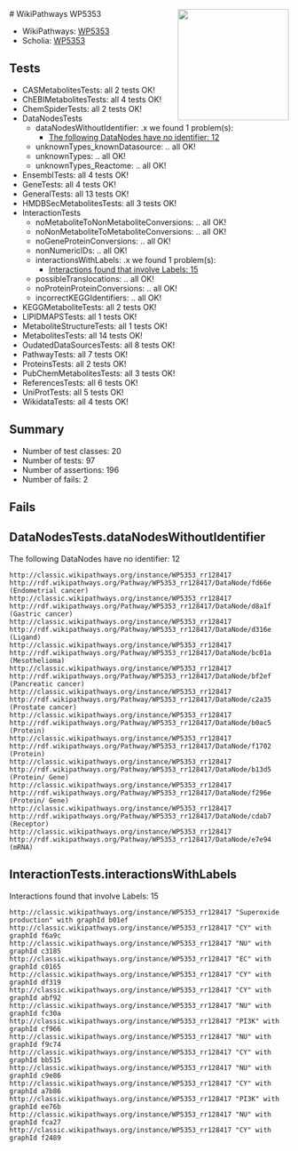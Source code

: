 <img style="float: right; width: 200px" src="https://upload.wikimedia.org/wikipedia/commons/thumb/8/83/Wplogo_with_text_500.png/640px-Wplogo_with_text_500.png" />
# WikiPathways WP5353

* WikiPathways: [WP5353](https://wikipathways.org/pathways/WP5353)
* Scholia: [WP5353](https://scholia.toolforge.org/wikipathways/WP5353)
## Tests
* CASMetabolitesTests: all 2 tests OK!
* ChEBIMetabolitesTests: all 4 tests OK!
* ChemSpiderTests: all 2 tests OK!
* DataNodesTests
    * dataNodesWithoutIdentifier: .x we found 1 problem(s):
        * [The following DataNodes have no identifier: 12](#8792c492)
    * unknownTypes_knownDatasource: .. all OK!
    * unknownTypes: .. all OK!
    * unknownTypes_Reactome: .. all OK!
* EnsemblTests: all 4 tests OK!
* GeneTests: all 4 tests OK!
* GeneralTests: all 13 tests OK!
* HMDBSecMetabolitesTests: all 3 tests OK!
* InteractionTests
    * noMetaboliteToNonMetaboliteConversions: .. all OK!
    * noNonMetaboliteToMetaboliteConversions: .. all OK!
    * noGeneProteinConversions: .. all OK!
    * nonNumericIDs: .. all OK!
    * interactionsWithLabels: .x we found 1 problem(s):
        * [Interactions found that involve Labels: 15](#fe97a8bd)
    * possibleTranslocations: .. all OK!
    * noProteinProteinConversions: .. all OK!
    * incorrectKEGGIdentifiers: .. all OK!
* KEGGMetaboliteTests: all 2 tests OK!
* LIPIDMAPSTests: all 1 tests OK!
* MetaboliteStructureTests: all 1 tests OK!
* MetabolitesTests: all 14 tests OK!
* OudatedDataSourcesTests: all 8 tests OK!
* PathwayTests: all 7 tests OK!
* ProteinsTests: all 2 tests OK!
* PubChemMetabolitesTests: all 3 tests OK!
* ReferencesTests: all 6 tests OK!
* UniProtTests: all 5 tests OK!
* WikidataTests: all 4 tests OK!


## Summary

* Number of test classes: 20
* Number of tests: 97
* Number of assertions: 196
* Number of fails: 2

## Fails

<a name="8792c492" />

## DataNodesTests.dataNodesWithoutIdentifier

The following DataNodes have no identifier: 12
```
http://classic.wikipathways.org/instance/WP5353_rr128417 http://rdf.wikipathways.org/Pathway/WP5353_rr128417/DataNode/fd66e (Endometrial cancer)
http://classic.wikipathways.org/instance/WP5353_rr128417 http://rdf.wikipathways.org/Pathway/WP5353_rr128417/DataNode/d8a1f (Gastric cancer)
http://classic.wikipathways.org/instance/WP5353_rr128417 http://rdf.wikipathways.org/Pathway/WP5353_rr128417/DataNode/d316e (Ligand)
http://classic.wikipathways.org/instance/WP5353_rr128417 http://rdf.wikipathways.org/Pathway/WP5353_rr128417/DataNode/bc01a (Mesothelioma)
http://classic.wikipathways.org/instance/WP5353_rr128417 http://rdf.wikipathways.org/Pathway/WP5353_rr128417/DataNode/bf2ef (Pancreatic cancer)
http://classic.wikipathways.org/instance/WP5353_rr128417 http://rdf.wikipathways.org/Pathway/WP5353_rr128417/DataNode/c2a35 (Prostate cancer)
http://classic.wikipathways.org/instance/WP5353_rr128417 http://rdf.wikipathways.org/Pathway/WP5353_rr128417/DataNode/b0ac5 (Protein)
http://classic.wikipathways.org/instance/WP5353_rr128417 http://rdf.wikipathways.org/Pathway/WP5353_rr128417/DataNode/f1702 (Protein)
http://classic.wikipathways.org/instance/WP5353_rr128417 http://rdf.wikipathways.org/Pathway/WP5353_rr128417/DataNode/b13d5 (Protein/ Gene)
http://classic.wikipathways.org/instance/WP5353_rr128417 http://rdf.wikipathways.org/Pathway/WP5353_rr128417/DataNode/f296e (Protein/ Gene)
http://classic.wikipathways.org/instance/WP5353_rr128417 http://rdf.wikipathways.org/Pathway/WP5353_rr128417/DataNode/cdab7 (Receptor)
http://classic.wikipathways.org/instance/WP5353_rr128417 http://rdf.wikipathways.org/Pathway/WP5353_rr128417/DataNode/e7e94 (mRNA)
```

<a name="fe97a8bd" />

## InteractionTests.interactionsWithLabels

Interactions found that involve Labels: 15
```
http://classic.wikipathways.org/instance/WP5353_rr128417 "Superoxide
production" with graphId b01ef
http://classic.wikipathways.org/instance/WP5353_rr128417 "CY" with graphId f6a9c
http://classic.wikipathways.org/instance/WP5353_rr128417 "NU" with graphId c3185
http://classic.wikipathways.org/instance/WP5353_rr128417 "EC" with graphId c0165
http://classic.wikipathways.org/instance/WP5353_rr128417 "CY" with graphId df319
http://classic.wikipathways.org/instance/WP5353_rr128417 "CY" with graphId abf92
http://classic.wikipathways.org/instance/WP5353_rr128417 "NU" with graphId fc30a
http://classic.wikipathways.org/instance/WP5353_rr128417 "PI3K" with graphId cf966
http://classic.wikipathways.org/instance/WP5353_rr128417 "NU" with graphId f9c74
http://classic.wikipathways.org/instance/WP5353_rr128417 "CY" with graphId bb515
http://classic.wikipathways.org/instance/WP5353_rr128417 "NU" with graphId c9e86
http://classic.wikipathways.org/instance/WP5353_rr128417 "CY" with graphId a7b86
http://classic.wikipathways.org/instance/WP5353_rr128417 "PI3K" with graphId ee76b
http://classic.wikipathways.org/instance/WP5353_rr128417 "NU" with graphId fca27
http://classic.wikipathways.org/instance/WP5353_rr128417 "CY" with graphId f2489
```

